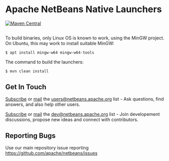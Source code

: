 <!--

    Licensed to the Apache Software Foundation (ASF) under one
    or more contributor license agreements.  See the NOTICE file
    distributed with this work for additional information
    regarding copyright ownership.  The ASF licenses this file
    to you under the Apache License, Version 2.0 (the
    "License"); you may not use this file except in compliance
    with the License.  You may obtain a copy of the License at

      http://www.apache.org/licenses/LICENSE-2.0

    Unless required by applicable law or agreed to in writing,
    software distributed under the License is distributed on an
    "AS IS" BASIS, WITHOUT WARRANTIES OR CONDITIONS OF ANY
    KIND, either express or implied.  See the License for the
    specific language governing permissions and limitations
    under the License.

-->

# Apache NetBeans Native Launchers

[![Maven Central](https://img.shields.io/maven-central/v/org.apache.netbeans.native/launcher.svg?label=Maven%20Central)](https://search.maven.org/artifact/org.apache.netbeans.native/launcher)

## 

To build binaries, only Linux OS is known to work, using the MinGW project. On Ubuntu,
this may work to install suitable MinGW:

```
$ apt install mingw-w64 mingw-w64-tools
```

The command to build the launchers:

```
$ mvn clean install
```

## Get In Touch

[Subscribe](mailto:users-subscribe@netbeans.apache.org) or [mail](mailto:users@netbeans.apache.org) the [users@netbeans.apache.org](mailto:users@netbeans.apache.org) list - Ask questions, find answers, and also help other users.

[Subscribe](mailto:dev-subscribe@netbeans.apache.org) or [mail](mailto:dev@netbeans.apache.org) the [dev@netbeans.apache.org](mailto:dev@netbeans.apache.org) list - Join developement discussions, propose new ideas and connect with contributors.

## Reporting Bugs

Use our main repository issue reporting https://github.com/apache/netbeans/issues
